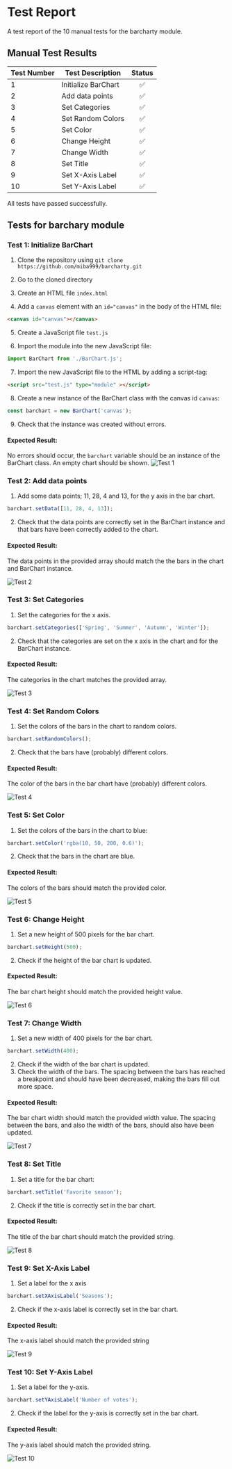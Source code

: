 # Test Report
A test report of the 10 manual tests for the barcharty module.

## Manual Test Results

|**Test Number**|**Test Description**|**Status**|
|---|---|:---:|
|1|Initialize BarChart|✅|
|2|Add data points|✅|
|3|Set Categories|✅|
|4|Set Random Colors|✅|
|5|Set Color|✅|
|6|Change Height|✅|
|7|Change Width|✅|
|8|Set Title|✅|
|9|Set X-Axis Label|✅|
|10|Set Y-Axis Label|✅|

All tests have passed successfully.

## Tests for barchary module

### Test 1: Initialize BarChart
1. Clone the repository using `git clone https://github.com/miba999/barcharty.git`
   
2. Go to the cloned directory 
   
3. Create an HTML file `index.html`
   
4. Add a `canvas` element with an `id="canvas"` in the body of the HTML file:
```html
<canvas id="canvas"></canvas>
```

5. Create a JavaScript file `test.js`

6. Import the module into the new JavaScript file:
```js
import BarChart from './BarChart.js';
```

7. Import the new JavaScript file to the HTML by adding a script-tag:
```html
<script src="test.js" type="module" ></script>
```

8. Create a new instance of the BarChart class with the canvas id `canvas`:
```js
const barchart = new BarChart('canvas');
```

9. Check that the instance was created without errors.

#### Expected Result: 
No errors should occur, the `barchart` variable should be an instance of the BarChart class. An empty chart should be shown. 
![Test 1](.images/../images/test-report_test-1.png)

### Test 2: Add data points
1. Add some data points; 11, 28, 4 and 13, for the y axis in the bar chart.
```js
barchart.setData([11, 28, 4, 13]);
```

2. Check that the data points are correctly set in the BarChart instance and that bars have been correctly added to the chart.

#### Expected Result: 
The data points in the provided array should match the the bars in the chart and BarChart instance.

![Test 2](.images/../images/test-report_test-2.png)

### Test 3: Set Categories
1. Set the categories for the x axis. 

```js
barchart.setCategories(['Spring', 'Summer', 'Autumn', 'Winter']);
```

2. Check that the categories are set on the x axis in the chart and for the BarChart instance. 

#### Expected Result: 
The categories in the chart matches the provided array.

![Test 3](.images/../images/test-report_test-3.png)

### Test 4: Set Random Colors
1. Set the colors of the bars in the chart to random colors.
```js
barchart.setRandomColors();
```

2. Check that the bars have (probably) different colors. 
#### Expected Result: 
The color of the bars in the bar chart have (probably) different colors.

![Test 4](.images/../images/test-report_test-4.png)

### Test 5: Set Color
1. Set the colors of the bars in the chart to blue:
```js
barchart.setColor('rgba(10, 50, 200, 0.6)');
```

2. Check that the bars in the chart are blue. 

#### Expected Result: 
The colors of the bars should match the provided color.

![Test 5](.images/../images/test-report_test-5.png) 

### Test 6: Change Height
1. Set a new height of 500 pixels for the bar chart.

```js
barchart.setHeight(500);
```

2. Check if the height of the bar chart is updated.

#### Expected Result: 
The bar chart height should match the provided height value.

![Test 6](.images/../images/test-report_test-6.png)

### Test 7: Change Width
1. Set a new width of 400 pixels for the bar chart.

```js
barchart.setWidth(400);
```

2. Check if the width of the bar chart is updated. 
3. Check the width of the bars. The spacing between the bars has reached a breakpoint and should have been decreased, making the bars fill out more space. 

#### Expected Result: 
The bar chart width should match the provided width value. The spacing between the bars, and also the width of the bars, should also have been updated.

![Test 7](.images/../images/test-report_test-7.png)

### Test 8: Set Title
1. Set a title for the bar chart:

```js
barchart.setTitle('Favorite season');
```
2. Check if the title is correctly set in the bar chart.

#### Expected Result: 
The title of the bar chart should match the provided string.

![Test 8](.images/../images/test-report_test-8.png)

### Test 9: Set X-Axis Label
1. Set a label for the x axis

```js
barchart.setXAxisLabel('Seasons');
```
2. Check if the x-axis label is correctly set in the bar chart.

#### Expected Result: 
The x-axis label should match the provided string

![Test 9](.images/../images/test-report_test-9.png)

### Test 10: Set Y-Axis Label
1. Set a label for the y-axis.

```js
barchart.setYAxisLabel('Number of votes');
```

2. Check if the label for the y-axis is correctly set in the bar chart.


#### Expected Result: 
The y-axis label should match the provided string. 

![Test 10](.images/../images/test-report_test-10.png)





